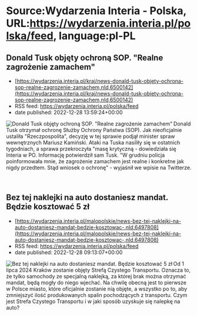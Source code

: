 # Source:Wydarzenia Interia - Polska, URL:https://wydarzenia.interia.pl/polska/feed, language:pl-PL

## Donald Tusk objęty ochroną SOP. "Realne zagrożenie zamachem"
 - [https://wydarzenia.interia.pl/kraj/news-donald-tusk-objety-ochrona-sop-realne-zagrozenie-zamachem,nId,6500142](https://wydarzenia.interia.pl/kraj/news-donald-tusk-objety-ochrona-sop-realne-zagrozenie-zamachem,nId,6500142)
 - RSS feed: https://wydarzenia.interia.pl/polska/feed
 - date published: 2022-12-28 13:59:24+00:00

<p><a href="https://wydarzenia.interia.pl/kraj/news-donald-tusk-objety-ochrona-sop-realne-zagrozenie-zamachem,nId,6500142"><img align="left" alt="Donald Tusk objęty ochroną SOP. &quot;Realne zagrożenie zamachem&quot; " src="https://i.iplsc.com/donald-tusk-objety-ochrona-sop-realne-zagrozenie-zamachem/000GJQG7YIMMBOHC-C321.jpg" /></a>Donald Tusk otrzymał ochronę Służby Ochrony Państwa (SOP). Jak nieoficjalnie ustaliła &quot;Rzeczpospolita&quot;, decyzję w tej sprawie podjął minister spraw wewnętrznych Mariusz Kamiński. Ataki na Tuska nasiliły się w ostatnich tygodniach, a sprawa przekroczyła &quot;masę krytyczną - dowiedziała się Interia w PO. Informację potwierdził sam Tusk. &quot;W grudniu policja poinformowała mnie, że zagrożenie zamachem jest realne i konkretne jak nigdy przedtem. Stąd wniosek o ochronę&quot; - wyjaśnił we wpisie na Twitterze. </p><br clear="all" />

## Bez tej naklejki na auto dostaniesz mandat. Będzie kosztować 5 zł
 - [https://wydarzenia.interia.pl/malopolskie/news-bez-tej-naklejki-na-auto-dostaniesz-mandat-bedzie-kosztowac-,nId,6497808](https://wydarzenia.interia.pl/malopolskie/news-bez-tej-naklejki-na-auto-dostaniesz-mandat-bedzie-kosztowac-,nId,6497808)
 - RSS feed: https://wydarzenia.interia.pl/polska/feed
 - date published: 2022-12-28 09:13:07+00:00

<p><a href="https://wydarzenia.interia.pl/malopolskie/news-bez-tej-naklejki-na-auto-dostaniesz-mandat-bedzie-kosztowac-,nId,6497808"><img align="left" alt="Bez tej naklejki na auto dostaniesz mandat. Będzie kosztować 5 zł" src="https://i.iplsc.com/bez-tej-naklejki-na-auto-dostaniesz-mandat-bedzie-kosztowac/0003B9K3J56C98FI-C321.jpg" /></a>Od 1 lipca 2024 Kraków zostanie objęty Strefą Czystego Transportu. Oznacza to, że tylko samochody ze specjalną naklejką, za której brak można otrzymać mandat, będą mogły do niego wjechać. Na chwilę obecną jest to pierwsze w Polsce miasto, które oficjalnie zostanie nią objęte, a wszystko po to, aby zmniejszyć ilość produkowanych spalin pochodzących z transportu. Czym jest Strefa Czystego Transportu i w jaki sposób uzyskuje się nalepkę na auto?</p><br clear="all" />

